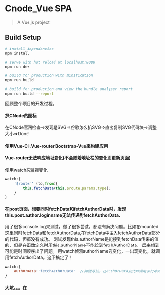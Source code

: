 # Cnode_Vue SPA

> A Vue.js project

## Build Setup

``` bash
# install dependencies
npm install

# serve with hot reload at localhost:8080
npm run dev

# build for production with minification
npm run build

# build for production and view the bundle analyzer report
npm run build --report
```

回顾整个项目的开发过程。

#### 扒CNode的图标

在CNode官网检查=>发现是SVG=>谷歌怎么扒SVG=>直接复制SVG代码块=>调整大小=>Done!

#### 使用Vue-Cli,Vue-router,Bootstrap-Vue来构建应用

#### Vue-router无法响应地址变化(不会随着地址栏的变化而更新页面)

使用watch来监视变化
```javascript
watch:{
	'$router' (to,from){
		this.fetchData(this.$route.params.type);
	}
}
```

#### 在post页面，想要同时fetchData和fetchAuthorData时，发现this.post.author.loginname无法传递到fetchAuthorData.

用了很多console.log来测试，做了很多尝试，都没有解决问题。比如在mounted这里同时fetchData和fetchAuthorData,在fetchData中注入fetchAuthorData部分的代码，但都没有成功。
测试发现this.authorName是能接到fetchData传来的值的，但是在函数定义时用this.authorName不能给到fetchAuthorData。
后来想到可能是时间顺序出了问题。
用watch侦测authorName的变化，一出现变化，就调用fetchAuthorData。这下搞定了！
```javascript
watch:{
	authorData:'fetchAuthorData'  //简便写法，在authorData变化时调用字符串对应函数
}
```

#### 大坑。。。在<script>直接定义的变量或者函数，又或者是import的第三方库，如果没有放在export default的选项对象中，那么<html>上就访问不到。

一定要把要用的放在export default上。

For a detailed explanation on how things work, check out the [guide](http://vuejs-templates.github.io/webpack/) and [docs for vue-loader](http://vuejs.github.io/vue-loader).
